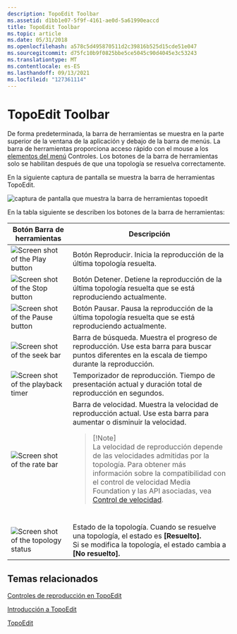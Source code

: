 ```yaml
---
description: TopoEdit Toolbar
ms.assetid: d1bb1e07-5f9f-4161-ae0d-5a61990eaccd
title: TopoEdit Toolbar
ms.topic: article
ms.date: 05/31/2018
ms.openlocfilehash: a578c5d495870511d2c39816b525d15cde51e047
ms.sourcegitcommit: d75fc10b9f0825bbe5ce5045c90d4045e3c53243
ms.translationtype: MT
ms.contentlocale: es-ES
ms.lasthandoff: 09/13/2021
ms.locfileid: "127361114"
---
```

# <a name="topoedit-toolbar"></a>TopoEdit Toolbar

De forma predeterminada, la barra de herramientas se muestra en la parte superior de la ventana de la aplicación y debajo de la barra de menús. La barra de herramientas proporciona acceso rápido con el mouse a los [elementos del menú](controls-menu.md) Controles. Los botones de la barra de herramientas solo se habilitan después de que una topología se resuelva correctamente.

En la siguiente captura de pantalla se muestra la barra de herramientas TopoEdit.

![captura de pantalla que muestra la barra de herramientas topoedit](images/410257c5-ae5c-454c-a9a8-ba05fc5235b5.jpg)

En la tabla siguiente se describen los botones de la barra de herramientas:




| Botón Barra de herramientas | Descripción | 
|----------------|-------------|
| <img src="images/536e8908-ef44-4d25-98f1-c06b5ef37591.jpg" alt="Screen shot of the Play button" /> | Botón Reproducir. Inicia la reproducción de la última topología resuelta. | 
| <img src="images/f74657f8-12b3-414a-a1f1-39b7ae2b20f1.jpg" alt="Screen shot of the Stop button" /> | Botón Detener. Detiene la reproducción de la última topología resuelta que se está reproduciendo actualmente. | 
| <img src="images/156351f1-7215-4062-b4a1-0a0aaa79d205.jpg" alt="Screen shot of the Pause button" /> | Botón Pausar. Pausa la reproducción de la última topología resuelta que se está reproduciendo actualmente. | 
| <img src="images/95a4e3ef-8489-4e26-9f02-436f81d8a96e.jpg" alt="Screen shot of the seek bar" /> | Barra de búsqueda. Muestra el progreso de reproducción. Use esta barra para buscar puntos diferentes en la escala de tiempo durante la reproducción. | 
| <img src="images/dd5bdc74-750d-4db7-8c2d-12c1fce5c7e8.jpg" alt="Screen shot of the playback timer" /> | Temporizador de reproducción. Tiempo de presentación actual y duración total de reproducción en segundos. | 
| <img src="images/6e094ecf-c87f-4f27-bca7-a53cc790f5c2.jpg" alt="Screen shot of the rate bar" /> | Barra de velocidad. Muestra la velocidad de reproducción actual. Use esta barra para aumentar o disminuir la velocidad.<br /><blockquote>[!Note]<br />La velocidad de reproducción depende de las velocidades admitidas por la topología. Para obtener más información sobre la compatibilidad con el control de velocidad Media Foundation y las API asociadas, vea <a href="rate-control.md">Control de velocidad</a>.</blockquote><br /> | 
| <img src="images/f8f961c4-c332-4643-add7-298df8331356.jpg" alt="Screen shot of the topology status" /> | Estado de la topología. Cuando se resuelve una topología, el estado es <strong>[Resuelto].</strong><br /> Si se modifica la topología, el estado cambia a <strong>[No resuelto].</strong><br /> | 




 

## <a name="related-topics"></a>Temas relacionados

<dl> <dt>

[Controles de reproducción en TopoEdit](playback-controls-in-topoedit.md)
</dt> <dt>

[Introducción a TopoEdit](introduction-to-topoedit.md)
</dt> <dt>

[TopoEdit](topoedit.md)
</dt> </dl>

 

 




